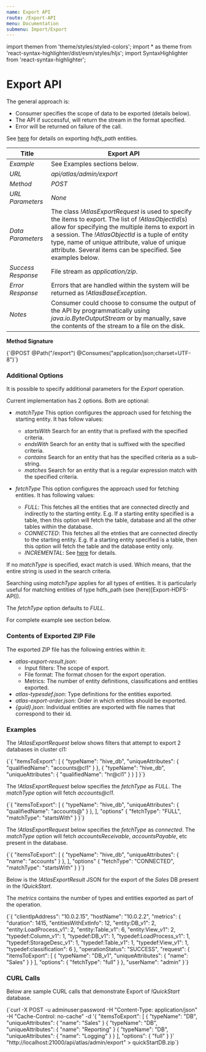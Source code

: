 ```yaml
---
name: Export API
route: /Export-API
menu: Documentation
submenu: Import/Export
---
```


import  themen  from 'theme/styles/styled-colors';
import  * as theme  from 'react-syntax-highlighter/dist/esm/styles/hljs';
import SyntaxHighlighter from 'react-syntax-highlighter';

# Export API
The general approach is:
   * Consumer specifies the scope of data to be exported (details below).
   * The API if successful, will return the stream in the format specified.
   * Error will be returned on failure of the call.

See [here](http://atlas.apache.org/Export-HDFS-API.html) for details on exporting *hdfs_path* entities.

|**Title**|**Export API**|
| ------------ | ------------ |
| _Example_ | See Examples sections below. |
| _URL_ |_api/atlas/admin/export_ |
| _Method_ |_POST_ |
| _URL Parameters_ |_None_ |
| _Data Parameters_| The class _!AtlasExportRequest_ is used to specify the items to export. The list of _!AtlasObjectId_(s) allow for specifying the multiple items to export in a session. The _!AtlasObjectId_ is a tuple of entity type, name of unique attribute, value of unique attribute. Several items can be specified. See examples below.|
| _Success Response_|File stream as _application/zip_.|
|_Error Response_|Errors that are handled within the system will be returned as _!AtlasBaseException_. |
| _Notes_ | Consumer could choose to consume the output of the API by programmatically using _java.io.ByteOutputStream_ or by manually, save the contents of the stream to a file on the disk.|

__Method Signature__

<SyntaxHighlighter wrapLines={true} language="shell" style={theme.dark}>
{`@POST
@Path("/export")
@Consumes("application/json;charset=UTF-8")`}
</SyntaxHighlighter>

### Additional Options
It is possible to specify additional parameters for the _Export_ operation.

Current implementation has 2 options. Both are optional:
   * _matchType_ This option configures the approach used for fetching the starting entity. It has follow values:
      * _startsWith_ Search for an entity that is prefixed with the specified criteria.
      * _endsWith_ Search for an entity that is suffixed with the specified criteria.
      * _contains_ Search for an entity that has the specified criteria as a sub-string.
      * _matches_ Search for an entity that is a regular expression match with the specified criteria.

   * _fetchType_ This option configures the approach used for fetching entities. It has following values:
      * _FULL_: This fetches all the entities that are connected directly and indirectly to the starting entity. E.g. If a starting entity specified is a table, then this option will fetch the table, database and all the other tables within the database.
      * _CONNECTED_: This fetches all the etnties that are connected directly to the starting entity. E.g. If a starting entity specified is a table, then this option will fetch the table and the database entity only.
      * _INCREMENTAL_: See [here](http://atlas.apache.org/Incremental-Export.html) for details.

If no _matchType_ is specified, exact match is used. Which means, that the entire string is used in the search criteria.

Searching using _matchType_ applies for all types of entities. It is particularly useful for matching entities of type hdfs_path (see (here)[Export-HDFS-API]).

The _fetchType_ option defaults to _FULL_.

For complete example see section below.

### Contents of Exported ZIP File

The exported ZIP file has the following entries within it:
   * _atlas-export-result.json_:
      * Input filters: The scope of export.
      * File format: The format chosen for the export operation.
      * Metrics: The number of entity definitions, classifications and entities exported.
   * _atlas-typesdef.json_: Type definitions for the entities exported.
   * _atlas-export-order.json_: Order in which entities should be exported.
   * _{guid}.json_: Individual entities are exported with file names that correspond to their id.

### Examples
The _!AtlasExportRequest_ below shows filters that attempt to export 2 databases in cluster cl1:

<SyntaxHighlighter wrapLines={true} language="json" style={theme.dark}>
{`{
    "itemsToExport": [
       { "typeName": "hive_db", "uniqueAttributes": { "qualifiedName": "accounts@cl1" } },
       { "typeName": "hive_db", "uniqueAttributes": { "qualifiedName": "hr@cl1" } }
    ]
}`}
</SyntaxHighlighter>

The _!AtlasExportRequest_ below specifies the _fetchType_ as _FULL_. The _matchType_ option will fetch _accounts@cl1_.

<SyntaxHighlighter wrapLines={true} language="json" style={theme.dark}>
{`{
    "itemsToExport": [
       { "typeName": "hive_db", "uniqueAttributes": { "qualifiedName": "accounts@" } },
    ],
    "options" {
        "fetchType": "FULL",
        "matchType": "startsWith"
    }
}`}
</SyntaxHighlighter>

The _!AtlasExportRequest_ below specifies the _fetchType_ as _connected_. The _matchType_ option will fetch _accountsReceivable_, _accountsPayable_, etc present in the database.

<SyntaxHighlighter wrapLines={true} language="json" style={theme.dark}>
{`{
    "itemsToExport": [
       { "typeName": "hive_db", "uniqueAttributes": { "name": "accounts" } },
    ],
    "options" {
        "fetchType": "CONNECTED",
        "matchType": "startsWith"
    }
}`}
</SyntaxHighlighter>

Below is the _!AtlasExportResult_ JSON for the export of the _Sales_ DB present in the _!QuickStart_.

The _metrics_ contains the number of types and entities exported as part of the operation.

<SyntaxHighlighter wrapLines={true} language="json" style={theme.dark}>
{`{
    "clientIpAddress": "10.0.2.15",
    "hostName": "10.0.2.2",
    "metrics": {
        "duration": 1415,
        "entitiesWithExtInfo": 12,
        "entity:DB_v1": 2,
        "entity:LoadProcess_v1": 2,
        "entity:Table_v1": 6,
        "entity:View_v1": 2,
        "typedef:Column_v1": 1,
        "typedef:DB_v1": 1,
        "typedef:LoadProcess_v1": 1,
        "typedef:StorageDesc_v1": 1,
        "typedef:Table_v1": 1,
        "typedef:View_v1": 1,
        "typedef:classification": 6
    },
    "operationStatus": "SUCCESS",
    "request": {
        "itemsToExport": [
            {
                "typeName": "DB_v1",
                "uniqueAttributes": {
                    "name": "Sales"
                }
            }
        ],
        "options": {
            "fetchType": "full"
        }
    },
    "userName": "admin"
}`}
</SyntaxHighlighter>

### CURL Calls
Below are sample CURL calls that demonstrate Export of _!QuickStart_ database.

<SyntaxHighlighter wrapLines={true} language="shell" style={theme.dark}>
{`curl -X POST -u adminuser:password -H "Content-Type: application/json" -H "Cache-Control: no-cache" -d '{
    "itemsToExport": [
            { "typeName": "DB", "uniqueAttributes": { "name": "Sales" }
            { "typeName": "DB", "uniqueAttributes": { "name": "Reporting" }
            { "typeName": "DB", "uniqueAttributes": { "name": "Logging" }
        }
    ],
        "options": { "full" }
    }' "http://localhost:21000/api/atlas/admin/export" > quickStartDB.zip`}
</SyntaxHighlighter>
